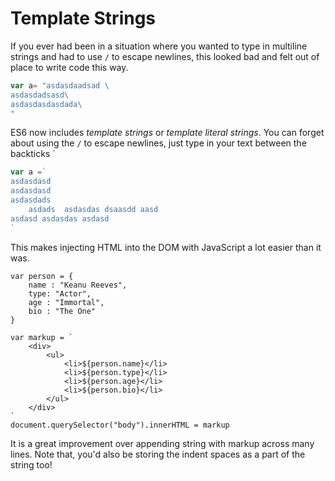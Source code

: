 # Template Strings

If you ever had been in a situation where you wanted to type in multiline strings and had to use `/` to escape newlines, this
looked bad and felt out of place to write code this way.  

```javascript
var a= "asdasdaadsad \
asdasdadsasd\
asdasdasdasdada\
"
```

ES6 now includes _template strings_ or _template literal strings_. You can forget about using the `/` to escape newlines, just
type in your text between the backticks `

```javascript
var a =`
asdasdasd
asdasdasd
asdasdads
    asdads  asdasdas dsaasdd aasd
asdasd asdasdas asdasd
`
```

This makes injecting HTML into the DOM with JavaScript a lot easier than it was.
```
var person = {
    name : "Keanu Reeves",
    type: "Actor",
    age : "Immortal",
    bio : "The One"
}

var markup = `
    <div>
        <ul>
            <li>${person.name}</li>
            <li>${person.type}</li>
            <li>${person.age}</li>
            <li>${person.bio}</li>
        </ul>
    </div>
`
document.querySelector("body").innerHTML = markup
```

It is a great improvement over appending string with markup across many lines. Note that, you'd also be storing the indent spaces as a part of the string too!

